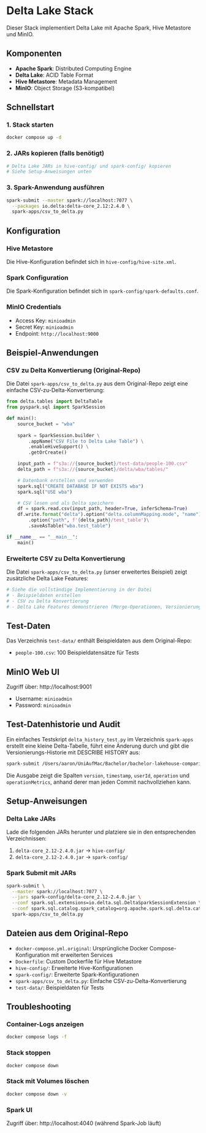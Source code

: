 # Delta Lake Stack

Dieser Stack implementiert Delta Lake mit Apache Spark, Hive Metastore und MinIO.

## Komponenten

- **Apache Spark**: Distributed Computing Engine
- **Delta Lake**: ACID Table Format
- **Hive Metastore**: Metadata Management
- **MinIO**: Object Storage (S3-kompatibel)

## Schnellstart

### 1. Stack starten
```bash
docker compose up -d
```

### 2. JARs kopieren (falls benötigt)
```bash
# Delta Lake JARs in hive-config/ und spark-config/ kopieren
# Siehe Setup-Anweisungen unten
```

### 3. Spark-Anwendung ausführen
```bash
spark-submit --master spark://localhost:7077 \
  --packages io.delta:delta-core_2.12:2.4.0 \
  spark-apps/csv_to_delta.py
```

## Konfiguration

### Hive Metastore
Die Hive-Konfiguration befindet sich in `hive-config/hive-site.xml`.

### Spark Configuration
Die Spark-Konfiguration befindet sich in `spark-config/spark-defaults.conf`.

### MinIO Credentials
- Access Key: `minioadmin`
- Secret Key: `minioadmin`
- Endpoint: `http://localhost:9000`

## Beispiel-Anwendungen

### CSV zu Delta Konvertierung (Original-Repo)
Die Datei `spark-apps/csv_to_delta.py` aus dem Original-Repo zeigt eine einfache CSV-zu-Delta-Konvertierung:

```python
from delta.tables import DeltaTable
from pyspark.sql import SparkSession

def main():
    source_bucket = "wba"
    
    spark = SparkSession.builder \
        .appName("CSV File to Delta Lake Table") \
        .enableHiveSupport() \
        .getOrCreate()

    input_path = f"s3a://{source_bucket}/test-data/people-100.csv"
    delta_path = f"s3a://{source_bucket}/delta/wba/tables/"

    # Datenbank erstellen und verwenden
    spark.sql("CREATE DATABASE IF NOT EXISTS wba")
    spark.sql("USE wba")

    # CSV lesen und als Delta speichern
    df = spark.read.csv(input_path, header=True, inferSchema=True)
    df.write.format("delta").option("delta.columnMapping.mode", "name")\
        .option("path", f'{delta_path}/test_table')\
        .saveAsTable("wba.test_table")

if __name__ == "__main__":
    main()
```

### Erweiterte CSV zu Delta Konvertierung
Die Datei `spark-apps/csv_to_delta.py` (unser erweitertes Beispiel) zeigt zusätzliche Delta Lake Features:

```python
# Siehe die vollständige Implementierung in der Datei
# - Beispieldaten erstellen
# - CSV zu Delta Konvertierung
# - Delta Lake Features demonstrieren (Merge-Operationen, Versionierung)
```

## Test-Daten

Das Verzeichnis `test-data/` enthält Beispieldaten aus dem Original-Repo:
- `people-100.csv`: 100 Beispieldatensätze für Tests

## MinIO Web UI

Zugriff über: http://localhost:9001
- Username: `minioadmin`
- Password: `minioadmin`

## Test-Datenhistorie und Audit

Ein einfaches Testskript `delta_history_test.py` im Verzeichnis `spark-apps` erstellt eine kleine Delta-Tabelle, führt eine Änderung durch und gibt die Versionierungs-Historie mit DESCRIBE HISTORY aus:

```bash
spark-submit /Users/aaron/UniAufMac/Bachelor/bachelor-lakehouse-comparison/delta/spark-apps/delta_history_test.py
```

Die Ausgabe zeigt die Spalten `version`, `timestamp`, `userId`, `operation` und `operationMetrics`, anhand derer man jeden Commit nachvollziehen kann.

## Setup-Anweisungen

### Delta Lake JARs
Lade die folgenden JARs herunter und platziere sie in den entsprechenden Verzeichnissen:

1. `delta-core_2.12-2.4.0.jar` → `hive-config/`
2. `delta-core_2.12-2.4.0.jar` → `spark-config/`

### Spark Submit mit JARs
```bash
spark-submit \
  --master spark://localhost:7077 \
  --jars spark-config/delta-core_2.12-2.4.0.jar \
  --conf spark.sql.extensions=io.delta.sql.DeltaSparkSessionExtension \
  --conf spark.sql.catalog.spark_catalog=org.apache.spark.sql.delta.catalog.DeltaCatalog \
  spark-apps/csv_to_delta.py
```

## Dateien aus dem Original-Repo

- `docker-compose.yml.original`: Ursprüngliche Docker Compose-Konfiguration mit erweiterten Services
- `Dockerfile`: Custom Dockerfile für Hive Metastore
- `hive-config/`: Erweiterte Hive-Konfigurationen
- `spark-config/`: Erweiterte Spark-Konfigurationen
- `spark-apps/csv_to_delta.py`: Einfache CSV-zu-Delta-Konvertierung
- `test-data/`: Beispieldaten für Tests

## Troubleshooting

### Container-Logs anzeigen
```bash
docker compose logs -f
```

### Stack stoppen
```bash
docker compose down
```

### Stack mit Volumes löschen
```bash
docker compose down -v
```

### Spark UI
Zugriff über: http://localhost:4040 (während Spark-Job läuft)

